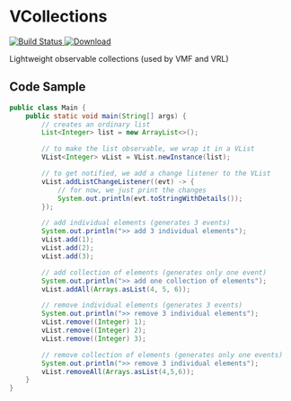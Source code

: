 # VCollections
[![Build Status](https://travis-ci.org/miho/VCollections.svg?branch=master)](https://travis-ci.org/miho/VCollections)[ ![Download](https://api.bintray.com/packages/miho/VCollections/VCollections/images/download.svg) ](https://bintray.com/miho/VCollections/VCollections/_latestVersion)

Lightweight observable collections (used by VMF and VRL)

## Code Sample

```java
public class Main {
    public static void main(String[] args) {
        // creates an ordinary list
        List<Integer> list = new ArrayList<>();

        // to make the list observable, we wrap it in a VList
        VList<Integer> vList = VList.newInstance(list);

        // to get notified, we add a change listener to the VList
        vList.addListChangeListener((evt) -> {
            // for now, we just print the changes
            System.out.println(evt.toStringWithDetails());
        });

        // add individual elements (generates 3 events)
        System.out.println(">> add 3 individual elements");
        vList.add(1);
        vList.add(2);
        vList.add(3);

        // add collection of elements (generates only one event)
        System.out.println(">> add one collection of elements");
        vList.addAll(Arrays.asList(4, 5, 6));

        // remove individual elements (generates 3 events)
        System.out.println(">> remove 3 individual elements");
        vList.remove((Integer) 1);
        vList.remove((Integer) 2);
        vList.remove((Integer) 3);

        // remove collection of elements (generates only one events)
        System.out.println(">> remove 3 individual elements");
        vList.removeAll(Arrays.asList(4,5,6));
    }
}
```
